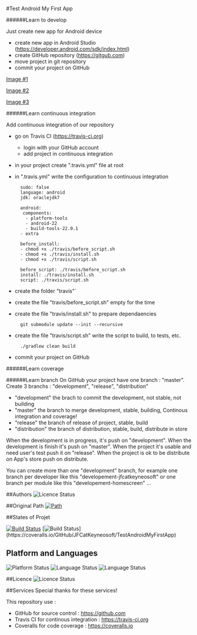 

<link href="https://github.com/JFCatKeyneosoft/TestAndroidMyFirstApp/blob/master/Resources/JavaScript/lightbox/css/lightbox.css" rel="stylesheet">


<script src="https://github.com/JFCatKeyneosoft/TestAndroidMyFirstApp/blob/master/Resources/JavaScript/lightbox/js/lightbox-plus-jquery.js"></script>


#Test Android My First App

######Learn to develop

Just create new app for Android device
* create new app in Android Studio (https://developer.android.com/sdk/index.html)
* create GitHub repository (https://gitgub.com)
* move project in git repository
* commit your project on GitHub 

<a href="https://github.com/JFCatKeyneosoft/TestAndroidMyFirstApp/blob/master/Resources/Images/image1.png" data-lightbox="roadtrip">Image #1</a>

<a href="https://github.com/JFCatKeyneosoft/TestAndroidMyFirstApp/blob/master/Resources/Images/image2.png" data-lightbox="roadtrip">Image #2</a>

<a href="https://github.com/JFCatKeyneosoft/TestAndroidMyFirstApp/blob/master/Resources/Images/image3.png" data-lightbox="roadtrip">Image #3</a>

######Learn continuous integration

Add continuous integration of our repository
* go on Travis CI (https://travis-ci.org)
	* login with your GitHub account
	* add project in continuous integration
* in your project create ".travis.yml" file at root
* in ".travis.yml" write the configuration to continuous integration

		sudo: false
		language: android
		jdk: oraclejdk7
		
		android:
   		 components:
  		  - platform-tools
  		  - android-22
  		  - build-tools-22.0.1
		- extra
		
		before_install:
		- chmod +x ./travis/before_script.sh
		- chmod +x ./travis/install.sh
		- chmod +x ./travis/script.sh
		
		before_script: ./travis/before_script.sh
		install: ./travis/install.sh
		script: ./travis/script.sh

* create the folder "travis"`
* create the file "travis/before_script.sh" empty for the time
* create the file "travis/install.sh" to prepare dependaencies
		
		git submodule update --init --recursive
		
* create the file "travis/script.sh" write the script to build, to tests, etc.

		./gradlew clean build
	
* commit your project on GitHub 

######Learn coverage

######Learn branch
On GitHub your project have one branch : "master". Create 3 branchs : "development", "release", "distribution"

* "development" the brach to commit the development, not stable, not building
* "master" the branch to merge development, stable, building, Continous integration and coverage!
* "release" the branch of release of project, stable, build
* "distribution" the branch of distribution, stable, build, distribute in store

When the development is in progress, it's push on "development". When the development is finish it's push on "master". When the project it's usable and need user's test push it on "release". When the project is ok to be distribute on App's store push on distribute.

You can create more than one "development" branch, for example one branch per developer like this "developement-jfcatkeyneosoft" or one branch per module like this "developement-homescreen" … 

##Authors
![Licence Status](https://img.shields.io/badge/Author-Jean--François%20CONTART-purple.svg)

##Original Path 
[![Path](https://img.shields.io/badge/GitHub-TestAndroidMyFirstApp-ff4488.svg)](https://GitHub.com/JFCatKeyneosoft/TestAndroidMyFirstApp/)

##States of Projet

[![Build Status](https://travis-ci.org/JFCatKeyneosoft/TestAndroidMyFirstApp.svg?branch=master)](https://travis-ci.org/JFCatKeyneosoft/TestAndroidMyFirstApp)
[![Build Status](http://img.shields.io/coveralls/JFCatKeyneosoft/TestAndroidMyFirstApp.svg?)](https://coveralls.io/GitHub/JFCatKeyneosoft/TestAndroidMyFirstApp)

## Platform and Languages
![Platform Status](https://img.shields.io/badge/platform-Android-lightgray.svg)
![Language Status](https://img.shields.io/badge/IDE-Android%20Studio-blue.svg)
![Language Status](https://img.shields.io/badge/language-Java-blue.svg)

##Licence
![Licence Status](https://img.shields.io/badge/licence-Copyleft-yellowgreen.svg)

##Services
Special thanks for these services!

This repository use :
 - GitHub for source control : https://github.com
 - Travis CI for continous integration : https://travis-ci.org
 - Coveralls for code coverage : https://coveralls.io
 

